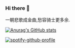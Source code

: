 ### Hi there 👋

一朝悲歌成金曲,愁容骑士更多余.

[![Anurag's GitHub stats](https://github-readme-stats.vercel.app/api?username=Nulovrsis&count_private=true&show_icons=true&theme=shadow_blue)](https://github.com/anuraghazra/github-readme-stats)

[![spotify-github-profile](https://spotify-github-profile.kittinanx.com/api/view?uid=31qmbwhkmfolhwqc3sx7truetygy&cover_image=true&theme=default&show_offline=false&background_color=121212&interchange=false&bar_color_cover=true)](https://spotify-github-profile.kittinanx.com/api/view?uid=31qmbwhkmfolhwqc3sx7truetygy&redirect=true)


